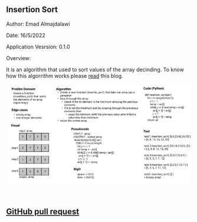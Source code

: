## Insertion Sort

Author: Emad Almajdalawi

Date: 16/5/2022

Application Vesrsion: 0.1.0

Overview:

It is an algorithm that used to sort values of the array decinding. To know how this algorrithm works please [read](./BLOG.md) this blog.

![Insertion Sort](./imgs/insertion_sort.png)

</br>

## [GitHub pull request](https://github.com/emad-almajdalawi/data-structures-and-algorithms/pull/31)
